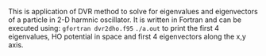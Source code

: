 This is application of DVR method to solve for eigenvalues and eigenvectors of a particle in 2-D harmnic oscillator.
It is written in Fortran and can be executed using:
`gfortran dvr2dho.f95`
`./a.out`
to print the first 4 eigenvalues, HO potential in space and first 4 eigenvectors along the x,y axis.
